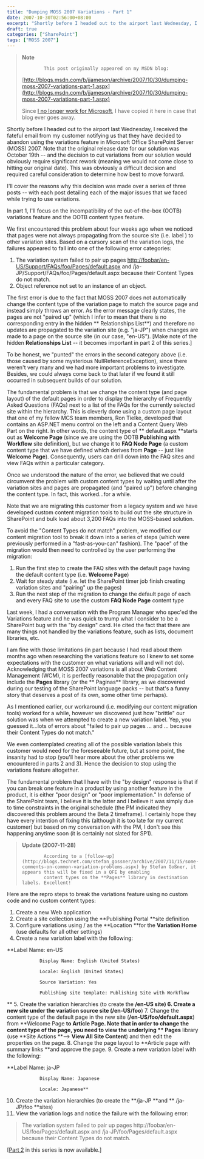 ```yaml
---
title: "Dumping MOSS 2007 Variations - Part 1"
date: 2007-10-30T02:56:00+08:00
excerpt: "Shortly before I headed out to the airport last Wednesday, I received the fateful email from my customer notifying us that they have decided to abandon using the variations feature in Microsoft Office SharePoint Server (MOSS) 2007. Note that the original..."
draft: true
categories: ["SharePoint"]
tags: ["MOSS 2007"]
---
```


> **Note**
> 
>             This post originally appeared on my MSDN blog:  
>   
> 
> 
> [http://blogs.msdn.com/b/jjameson/archive/2007/10/30/dumping-moss-2007-variations-part-1.aspx](http://blogs.msdn.com/b/jjameson/archive/2007/10/30/dumping-moss-2007-variations-part-1.aspx)
> 
> 
> Since [I no longer work for Microsoft](/blog/jjameson/archive/2011/09/02/last-day-with-microsoft.aspx), I have copied it here in case that blog                 ever goes away.


Shortly before I headed out to the airport last Wednesday, I received the fateful         email from my customer notifying us that they have decided to abandon using the         variations feature in Microsoft Office SharePoint Server (MOSS) 2007. Note that         the original release date for our solution was October 19th -- and the decision         to cut variations from our solution would obviously require significant rework (meaning         we would not come close to hitting our original date). This was obviously a difficult         decision and required careful consideration to determine how best to move forward.

I'll cover the reasons why this decision was made over a series of three posts --         with each post detailing each of the major issues that we faced while trying to         use variations.

In part 1, I'll focus on the incompatibility of the out-of-the-box (OOTB) variations         feature and the OOTB content types feature.

We first encountered this problem about four weeks ago when we noticed that pages         were not always propagating from the source site (i.e. label ) to other variation         sites. Based on a cursory scan of the variation logs, the failures appeared to fall         into one of the following error categories:

1. The variation system failed to pair up pages [http://foobar/en-US/Support/FAQs/foo/Pages/default.aspx](http://foobar/en-US/Support/FAQs/foo/bar/Pages/default.aspx) and /ja-JP/Support/FAQs/foo/Pages/default.aspx
            because their Content Types do not match.
2. Object reference not set to an instance of an object.


The first error is due to the fact that MOSS 2007 does not automatically change         the content type of the variation page to match the source page and instead simply         throws an error. As the error message clearly states, the pages are not "paired         up" (which I infer to mean that there is no corresponding entry in the hidden **            Relationships List**) and therefore no updates are propagated to the         variation site (e.g. "ja-JP") when changes are made to a page on the source site         (in our case, "en-US"). [Make note of the hidden **Relationships List**         -- it becomes important in part 2 of this series.]

To be honest, we "punted" the errors in the second category above (i.e. those caused         by some mysterious NullReferenceException), since there weren't very many and we         had more important problems to investigate. Besides, we could always come back to         that later if we found it still occurred in subsequent builds of our solution.

The fundamental problem is that we change the content type (and page layout) of         the default pages in order to display the hierarchy of Frequently Asked Questions         (FAQs) next to a list of the FAQs for the currently selected site within the hierarchy.         This is cleverly done using a custom page layout that one of my fellow MCS team         members, Ron Tielke, developed that contains an ASP.NET menu control on the left         and a Content Query Web Part on the right. In other words, the content type of **            default.aspx **starts out as **Welcome Page** (since we         are using the OOTB **Publishing with Workflow** site definition), but         we change it to **FAQ Node Page** (a custom content type that we have         defined which derives from **Page** -- just like **Welcome Page**).         Consequently, users can drill down into the FAQ sites and view FAQs within a particular         category.

Once we understood the nature of the error, we believed that we could circumvent         the problem with custom content types by waiting until after the variation sites         and pages are propagated (and "paired up") before changing the content type. In         fact, this worked...for a while.

Note that we are migrating this customer from a legacy system and we have developed         custom content migration tools to build out the site structure in SharePoint and         bulk load about 3,200 FAQs into the MOSS-based solution.

To avoid the "Content Types do not match" problem, we modified our content migration         tool to break it down into a series of steps (which were previously performed in         a "fast-as-you-can" fashion). The "pace" of the migration would then need to controlled         by the user performing the migration:

1. Run the first step to create the FAQ sites with the default page having the default
            content type (i.e. **Welcome Page**)
2. Wait for steady state (i.e. let the SharePoint timer job finish creating variation
            sites and "pairing" up the pages)
3. Run the next step of the migration to change the default page of each and every
            FAQ site to use the custom **FAQ Node Page** content type


Last week, I had a conversation with the Program Manager who spec'ed the Variations         feature and he was quick to trump what I consider to be a SharePoint bug with the         "by design" card. He cited the fact that there are many things not handled by the         variations feature, such as lists, document libraries, etc.

I am fine with those limitations (in part because I had read about them months ago         when researching the variations feature so I knew to set some expectations with         the customer on what variations will and will not do). Acknowledging that MOSS 2007         variations is all about Web Content Management (WCM), it is perfectly reasonable         that the propagation only include the **Pages** library (or the **            Paginas** library, as we discovered during our testing of the SharePoint         language packs -- but that's a funny story that deserves a post of its own, some         other time perhaps).

As I mentioned earlier, our workaround (i.e. modifying our content migration tools)         worked for a while, however we discovered just how "brittle" our solution was when         we attempted to create a new variation label. Yep, you guessed it...lots of errors         about "failed to pair up pages ... and ... because their Content Types         do not match."

We even contemplated creating all of the possible variation labels this customer         would need for the foreseeable future, but at some point, the insanity had to stop         (you'll hear more about the other problems we encountered in parts 2 and 3). Hence         the decision to stop using the variations feature altogether.

The fundamental problem that I have with the "by design" response is that if you         can break one feature in a product by using another feature in the product, it is         either "poor design" or "poor implementation." In defense of the SharePoint team,         I believe it is the latter and I believe it was simply due to time constraints in         the original schedule (the PM indicated they discovered this problem around the         Beta 2 timeframe). I certainly hope they have every intention of fixing this (although         it is too late for my current customer) but based on my conversation with the PM,         I don't see this happening anytime soon (it is certainly not slated for SP1).


> **Update (2007-11-28)**
> 
>             According to a [follow-up](http://blogs.technet.com/stefan_gossner/archive/2007/11/15/some-comments-on-common-variation-problems.aspx) by Stefan Goßner, it appears this will be fixed in a QFE by enabling
>             content types on the **Pages** library in destination labels. Excellent!


Here are the repro steps to break the variations feature using no custom code and         no custom content types:

1. Create a new Web application
2. Create a site collection using the **Publishing Portal **site definition
3. Configure variations using / as the **Location **for the **Variation
            Home** (use defaults for all other settings)
4. Create a new variation label with the following:  
  
**Label Name: en-US  

                Display Name: English (United States)  

                Locale: English (United States)  

                Source Variation: Yes  

                Publishing site template: Publishing Site with Workflow  
**
5. Create the variation hierarchies (to create the **/en-US **site)
6. Create a new site under the variation source site (**/en-US/foo**)
7. Change the content type of the default page in the new site (**/en-US/foo/default.aspx**)
            from **Welcome Page **to **Article Page**. Note that in
            order to change the content type of the page, you need to view the underlying **                Pages** library (use **Site Actions **--&gt; **View All Site
                    Content**) and then edit the properties on the page.
8. Change the page layout to **Article page with summary links **and approve
            the page.
9. Create a new variation label with the following:  
  
**Label Name: ja-JP  

                Display Name: Japanese  

                Locale: Japanese**
10. Create the variation hierarchies (to create the **/ja-JP **and **            /ja-JP/foo **sites)
11. View the variation logs and notice the failure with the following error:  


> The variation system failed to pair up pages http://foobar/en-US/foo/Pages/default.aspx                 and /ja-JP/foo/Pages/default.aspx because their Content Types do not match.


[[Part
            2](/blog/jjameson/archive/2007/10/31/dumping-moss-2007-variations-part-2.aspx) in this series is now available.]

